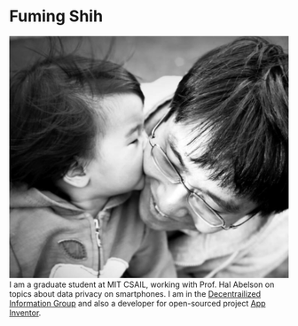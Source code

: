 Fuming Shih
===========
![me](/images/kissdaddy.png) I am a graduate student at MIT CSAIL, working with Prof. Hal Abelson on topics about data privacy on smartphones. I am in the [Decentrailized Information Group](http://dig.csail.mit.edu/) and also a developer for open-sourced project [App Inventor](http://appinventor.mit.edu/appinventor-sources/). 



